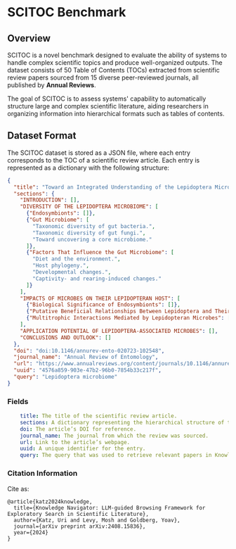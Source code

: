 # SCITOC Benchmark

## Overview

SCITOC is a novel benchmark designed to evaluate the ability of systems to handle complex scientific topics and produce well-organized outputs. The dataset consists of 50 Table of Contents (TOCs) extracted from scientific review papers sourced from 15 diverse peer-reviewed journals, all published by **Annual Reviews**.

The goal of SCITOC is to assess systems' capability to automatically structure large and complex scientific literature, aiding researchers in organizing information into hierarchical formats such as tables of contents.

## Dataset Format

The SCITOC dataset is stored as a JSON file, where each entry corresponds to the TOC of a scientific review article. Each entry is represented as a dictionary with the following structure:

```json
{
  "title": "Toward an Integrated Understanding of the Lepidoptera Microbiome",
  "sections": {
    "INTRODUCTION": [],
    "DIVERSITY OF THE LEPIDOPTERA MICROBIOME": [
      {"Endosymbionts": []},
      {"Gut Microbiome": [
        "Taxonomic diversity of gut bacteria.",
        "Taxonomic diversity of gut fungi.",
        "Toward uncovering a core microbiome."
      ]},
      {"Factors That Influence the Gut Microbiome": [
        "Diet and the environment.",
        "Host phylogeny.",
        "Developmental changes.",
        "Captivity- and rearing-induced changes."
      ]}
    ],
    "IMPACTS OF MICROBES ON THEIR LEPIDOPTERAN HOST": [
      {"Biological Significance of Endosymbionts": []},
      {"Putative Beneficial Relationships Between Lepidoptera and Their Gut Microorganisms": []},
      {"Multitrophic Interactions Mediated by Lepidopteran Microbes": []}
    ],
    "APPLICATION POTENTIAL OF LEPIDOPTERA-ASSOCIATED MICROBES": [],
    "CONCLUSIONS AND OUTLOOK": []
  },
  "doi": "doi:10.1146/annurev-ento-020723-102548",
  "journal_name": "Annual Review of Entomology",
  "url": "https://www.annualreviews.org/content/journals/10.1146/annurev-ento-020723-102548",
  "uuid": "4576a859-903e-47b2-96b0-7854b33c217f",
  "query": "Lepidoptera microbiome"
}
```
### Fields
```yaml
	title: The title of the scientific review article.
	sections: A dictionary representing the hierarchical structure of the paper’s TOC. Each section can contain subsections, which are either empty lists or lists of further subsections or content descriptions.
	doi: The article’s DOI for reference.
	journal_name: The journal from which the review was sourced.
	url: Link to the article’s webpage.
	uuid: A unique identifier for the entry.
	query: The query that was used to retrieve relevant papers in Knowledge Navigator paper.
```

### Citation Information
Cite as:
```
@article{katz2024knowledge,
  title={Knowledge Navigator: LLM-guided Browsing Framework for Exploratory Search in Scientific Literature},
  author={Katz, Uri and Levy, Mosh and Goldberg, Yoav},
  journal={arXiv preprint arXiv:2408.15836},
  year={2024}
}
```